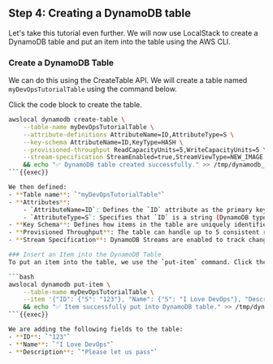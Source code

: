 ## Step 4: Creating a DynamoDB table

Let's take this tutorial even further. We will now use LocalStack to create a DynamoDB table and put an item into the table using the AWS CLI.

### Create a DynamoDB Table
We can do this using the CreateTable API. We will create a table named `myDevOpsTutorialTable` using the command below.

Click the code block to create the table.

```bash
awslocal dynamodb create-table \
    --table-name myDevOpsTutorialTable \
    --attribute-definitions AttributeName=ID,AttributeType=S \
    --key-schema AttributeName=ID,KeyType=HASH \
    --provisioned-throughput ReadCapacityUnits=5,WriteCapacityUnits=5 \
    --stream-specification StreamEnabled=true,StreamViewType=NEW_IMAGE \
    && echo "✅ DynamoDB table created successfully." >> /tmp/dynamodb_setup.log
```{{exec}}

We then defined:
- **Table name**: `"myDevOpsTutorialTable"`
- **Attributes**: 
    - `AttributeName=ID`: Defines the `ID` attribute as the primary key.
    - `AttributeType=S`: Specifies that `ID` is a string (DynamoDB types include `S` for string, `N` for number, and `B` for binary).
- **Key Schema**: Defines how items in the table are uniquely identified.
- **Provisioned Throughput**: The table can handle up to 5 consistent reads and writes per second.
- **Stream Specification**: DynamoDB Streams are enabled to track changes such as inserts, updates, and deletes.

### Insert an Item into the DynamoDB Table
To put an item into the table, we use the `put-item` command. Click the code block below to add an item to the table.

```bash
awslocal dynamodb put-item \
    --table-name myDevOpsTutorialTable \
    --item '{"ID": {"S": "123"}, "Name": {"S": "I Love DevOps"}, "Description": {"S": "Please let us pass"}}' \
    && echo "✅ Item successfully put into DynamoDB table." >> /tmp/dynamodb_setup.log
```{{exec}}

We are adding the following fields to the table:
- **ID**: `"123"`
- **Name**: `"I Love DevOps"`
- **Description**: `"Please let us pass"`
